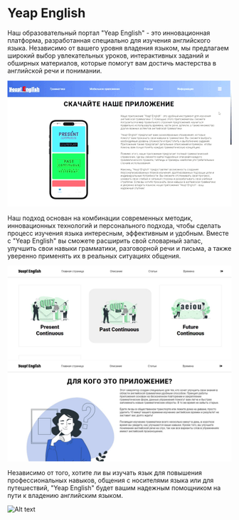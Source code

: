 # Yeap English

Наш образовательный портал "Yeap English" - это инновационная платформа, разработанная специально для изучения английского языка. Независимо от вашего уровня владения языком, мы предлагаем широкий выбор увлекательных уроков, интерактивных заданий и обширных материалов, которые помогут вам достичь мастерства в английской речи и понимании. 

![Alt text](src/assets/screens/mobile-app-video.gif)

Наш подход основан на комбинации современных методик, инновационных технологий и персонального подхода, чтобы сделать процесс изучения языка интересным, эффективным и удобным. Вместе с "Yeap English" вы сможете расширить свой словарный запас, улучшить свои навыки грамматики, разговорной речи и письма, а также уверенно применять их в реальных ситуациях общения. 

![Alt text](src/assets/screens/screen1.JPG)
![Alt text](src/assets/screens/screen2.JPG)

Независимо от того, хотите ли вы изучать язык для повышения профессиональных навыков, общения с носителями языка или для путешествий, "Yeap English" будет вашим надежным помощником на пути к владению английским языком.

![Alt text](src/assets/screens/video.gif)
